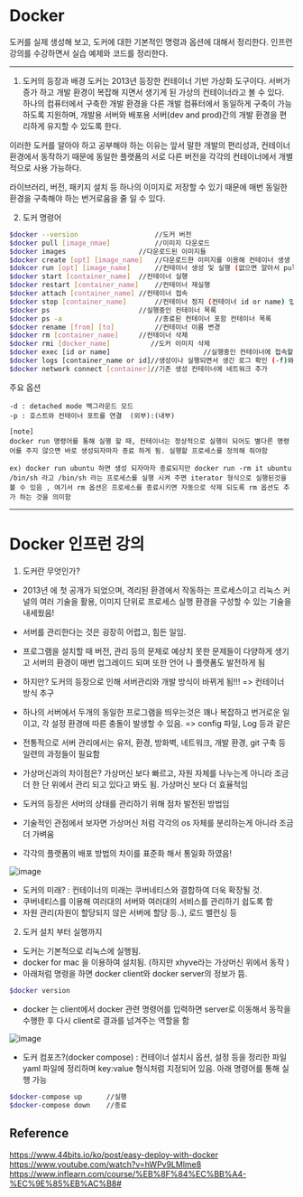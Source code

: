 # Docker

도커를 실제 생성해 보고, 도커에 대한 기본적인 명령과 옵션에 대해서 정리한다. 
인프런강의를 수강하면서 실습 예제와 코드를 정리한다. 

----------

1. 도커의 등장과 배경
도커는 2013년 등장한 컨테이너 기반 가상화 도구이다. 
서버가 증가 하고 개발 환경이 복잡해 지면서 생기게 된 가상의 컨테이너라고 볼 수 있다. 
하나의 컴퓨터에서 구축한 개발 환경을 다른 개발 컴퓨터에서 동일하게 구축이 가능하도록 지원하며,
개발용 서버와 배포용 서버(dev and prod)간의 개발 환경을 편리하게 유지할 수 있도록 한다. 

이러한 도커를 알아야 하고 공부해야 하는 이유는 앞서 말한 개발의 편리성과, 컨테이너 환경에서 동작하기 때문에 동일한 플랫폼의 서로 다른 버전을 각각의 컨테이너에서 개별적으로 사용 가능하다. 

라이브러리, 버전, 패키지 설치 등 하나의 이미지로 저장할 수 있기 때문에 매번 동일한 환경을 구축해야 하는 번거로움을 줄 일 수 있다. 


2. 도커 명령어
```bash
$docker --version   				//도커 버전
$docker pull [image_nmae] 			//이미지 다운로드
$docker images 					//다운로드된 이미지들
$docker create [opt] [image_name] 	//다운로드한 이미지를 이용해 컨테이너 생생
$dokcer run [opt] [image_name]		//컨테이너 생성 및 실행 (없으면 알아서 pull을 해서 다운을 받음)
$docker start [container_name] 	//컨테이너 실행
$docker restart [container_name]	//컨테이너 재실행
$docker attach [container_name]	//컨테이너 접속
$docker stop [container_name]		//컨테이너 정지 (컨테이너 id or name) 입력
$docker ps 						//실행중인 컨테이너 목록
$docker ps -a 						//종료된 컨테이너 포함 컨테이너 목록
$docker rename [from] [to]			//컨테이너 이름 변경
$docker rm [container_name]		//컨테이너 삭제
$docker rmi [docker_name]          //도커 이미지 삭제
$docker exec [id or name]                       //실행중인 컨테이너에 접속할 때 
$docker logs [container_name or id]//생성이나 실행되면서 생긴 로그 확인 (-f)와 같은 옵션을 주면 대기 하면서 어떤 로그가 생기는지 계속 확인 가능
$docker network connect [container]//기존 생성 컨테이너에 네트워크 추가
```

주요 옵션
```
-d : detached mode 백그라운드 모드
-p : 호스트와 컨테이너 포트를 연결  (외부):(내부)
```  

```
[note]
docker run 명령어를 통해 실행 할 때, 컨테이너는 정상적으로 실행이 되어도 별다른 명령어를 주지 않으면 바로 생성되자마자 종료 하게 됨. 실행할 프로세스를 정의해 줘야함

ex) docker run ubuntu 하면 생성 되자마자 종료되지만 docker run -rm it ubuntu /bin/sh 라고 /bin/sh 라는 프로세스를 실행 시켜 주면 iterator 형식으로 실행된것을 볼 수 있음 , 여기서 rm 옵션은 프로세스를 종료시키면 자동으로 삭제 되도록 rm 옵션도 추가 하는 것을 의미함
```
-----------

# Docker 인프런 강의

1. 도커란 무엇인가?
- 2013년 에 첫 공개가 되었으며, 격리된 환경에서 작동하는 프로세스이고 리눅스 커널의 여러 기술을 활용, 이미지 단위로 프로세스 실행 환경을 구성할 수 있는 기술을 내세웠음!
- 서버를 관리한다는 것은 굉장히 어렵고, 힘든 일임.  
- 프로그램을 설치할 때 버전, 관리 등의 문제로 예상치 못한 문제들이 다양하게 생기고 서버의 환경이 매번 업그레이드 되며 또한 언어 나 플랫폼도 발전하게 됨
- 하지만? 도커의 등장으로 인해 서버관리와 개발 방식이 바뀌게 됨!!! => 컨테이너 방식 추구
- 하나의 서버에서 두개의 동일한 프로그램을 띄우는것은 꽤나 복잡하고 번거로운 일이고, 각 설정 환경에 따른 충돌이 발생할 수 있음. => config 파일, Log 등과 같은
- 전통적으로 서버 관리에서는 유저, 환경, 방화벽, 네트워크, 개발 환경, git 구축 등 일련의 과정들이 필요함
- 가상머신과의 차이점은? 가상머신 보다 빠르고, 자원 자체를 나누는게 아니라 조금더 한 단 위에서 관리 되고 있다고 봐도 됨. 가상머신 보다 더 효율적임
- 도커의 등장은 서버의 상태를 관리하기 위해 점차 발전된 방법임


- 기술적인 관점에서 보자면 가상머신 처럼 각각의 os 자체를 분리하는게 아니라 조금더 가벼움
- 각각의 플랫폼의 배포 방법의 차이를 표준화 해서 통일화 하였음!

![image](https://user-images.githubusercontent.com/36401495/105649337-38ec3480-5ef3-11eb-8d8f-42290b54f92e.png)

- 도커의 미래? : 컨테이너의 미래는 쿠버네티스와 결합하여 더욱 확장될 것. 
- 쿠버네티스를 이용해 여러대의 서버와 여러대의 서비스를 관리하기 쉽도록 함
- 자원 관리(자원이 할당되지 않은 서버에 할당 등..), 로드 밸런싱 등


2. 도커 설치 부터 실행까지
- 도커는 기본적으로 리눅스에 실행됨. 
- docker for mac 을 이용하여 설치됨. (하지만 xhyve라는 가상머신 위에서 동작 )
- 아래처럼 명령을 하면 docker client와 docker server의 정보가 뜸. 

```bash
$docker version
```
- docker 는 client에서 docker 관련 명령어를 입력하면 server로 이동해서 동작을 수행한 후 다시 client로 결과를 넘겨주는 역할을 함

![image](https://user-images.githubusercontent.com/36401495/105649374-56210300-5ef3-11eb-9ff9-b51a2eea3003.png)

- 도커 컴포즈?(docker compose) : 컨테이너 설치시 옵션, 설정 등을 정리한 파일 yaml 파일에 정리하며 key:value 형식처럼 지정되어 있음. 
아래 명령어를 통해 실행 가능

```bash
$docker-compose up      //실행
$docker-compose down    //종료
```



## Reference
https://www.44bits.io/ko/post/easy-deploy-with-docker  
https://www.youtube.com/watch?v=hWPv9LMlme8  
https://www.inflearn.com/course/%EB%8F%84%EC%BB%A4-%EC%9E%85%EB%AC%B8#
